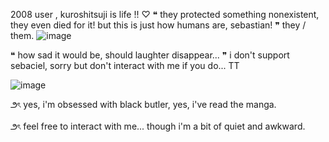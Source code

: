 
2008 user , kuroshitsuji is life !! ♡
❝ they protected something nonexistent, they even died for it! but this is just how humans are, sebastian! ❞ they / them.
![image](https://github.com/user-attachments/assets/7049d8ce-9e77-4d34-a677-1ffee7406643)


❝ how sad it would be, should laughter disappear... ❞ i don't support sebaciel, sorry but don't interact with me if you do... TT
 
![image](https://github.com/user-attachments/assets/d5209f01-9aad-47ef-a228-ad784b3564c3)
 
౨ৎ yes, i'm obsessed with black butler, yes, i've read the manga.
 
౨ৎ feel free to interact with me... though i'm a bit of quiet and awkward.
